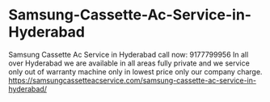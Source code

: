 # Samsung-Cassette-Ac-Service-in-Hyderabad
Samsung Cassette Ac Service in Hyderabad call now: 9177799956 In all over Hyderabad we are available in all areas fully private and we service only out of warranty machine only in lowest price only our company charge.   https://samsungcassetteacservice.com/samsung-cassette-ac-service-in-hyderabad/
